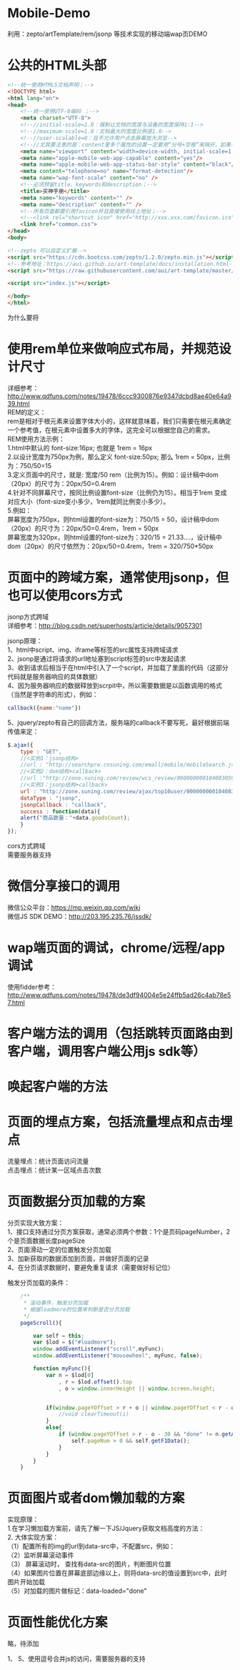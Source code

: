 # Mobile-Demo
利用：zepto/artTemplate/rem/jsonp 等技术实现的移动端wap页DEMO


# 公共的HTML头部
```html
<!--统一使用HTML5文档声明；-->
<!DOCTYPE html>
<html lang="en">
<head>
    <!--统一使用UTF-8编码 ；-->
    <meta charset="UTF-8">
    <!--//initial-scale=1.0：强制让文档的宽度与设备的宽度保持1:1-->
    <!--//maximum-scale=1.0：文档最大的宽度比例是1.0-->
    <!--//user-scalable=0：且不允许用户点击屏幕放大浏览-->
    <!--//尤其要注意的是：content里多个属性的设置一定要用“分号+空格”来隔开，如果不规范将不会起作用。-->
    <meta name="viewport" content="width=device-width, initial-scale=1.0, maximum-scale=1.0, user-scalable=0"/>
    <meta name="apple-mobile-web-app-capable" content="yes"/>
    <meta name="apple-mobile-web-app-status-bar-style" content="black"/>
    <meta content="telephone=no" name="format-detection"/>
    <meta name="wap-font-scale" content="no" />
    <!--必须预留title、keywords和description；-->
    <title>买神手册</title>
    <meta name="keywords" content="" />
    <meta name="description" content="" />
    <!--所有页面都要引用favicon并且直接使用线上地址；-->
    <!--<link rel="shortcut icon" href="http://xxx.xxx.com/favicon.ico" type="image/x-icon"/>-->
    <link href="common.css">
</head>
<body>

<!--zepto 可以自定义扩展-->
<script src="https://cdn.bootcss.com/zepto/1.2.0/zepto.min.js"></script>
<!--参考地址：https://aui.github.io/art-template/docs/installation.html-->
<script src="https://raw.githubusercontent.com/aui/art-template/master/lib/template-web.js"></script>

<script src="index.js"></script>

</body>
</html>
  ```
  
为什么要将<script>放在页面底部，参考：[web页面加载流程](https://github.com/ymcdhr/Mobile-Demo/issues/1)


# 使用arttemplate渲染模版（包括子模板的渲染）
使用artTemplate的好处：<br>
1、性能卓越，执行速度通常是 Mustache 与 tmpl 的 20 多倍（性能测试）<br>
2、支持运行时调试，可精确定位异常模板所在语句（演示）<br>
3、对 NodeJS Express 友好支持<br>
4、安全，默认对输出进行转义、在沙箱中运行编译后的代码（Node版本可以安全执行用户上传的模板）<br>
5、支持include语句，可在浏览器端实现按路径加载模板<br>
6、支持预编译，可将模板转换成为非常精简的 js 文件<br>
7、模板语句简洁，无需前缀引用数据<br>
8、支持所有流行的浏览器<br>
详细参考：https://aui.github.io/art-template/docs/<br>

使用artTemplate普通模版<br>
```html
<script type="text/html" id="temp">
    {{each list as value index}}
    <li class='{{if index==0}}first{{/if}}'>
        <a href="{{value.targetUrl}}">
          {{value.text}}
        </a>
    </li>
    {{/each}}
</script>
```
使用arttemplate子模板
...

# 使用zepto代替jquery作为库文件
尽量试用cdn资源，以提高访问速度：<br>
<script src="https://cdn.bootcss.com/zepto/1.2.0/zepto.min.js"></script>

# 使用rem单位来做响应式布局，并规范设计尺寸
详细参考：http://www.qdfuns.com/notes/19478/6ccc9300876e9347dcbd8ae40e64a939.html<br>
REM的定义：<br>
rem是相对于根元素<html>来设置字体大小的，这样就意味着，我们只需要在根元素确定一个参考值，在根元素中设置多大的字体，这完全可以根据您自己的需求。<br>
REM使用方法示例：<br>
1.html中默认的 font-size:16px; 也就是 1rem = 16px<br>
2.以设计宽度为750px为例，那么定义 font-size:50px; 那么 1rem = 50px，比例为：750/50=15<br>
3.定义页面中的尺寸，就是: 宽度/50 rem（比例为15）。例如：设计稿中dom（20px）的尺寸为：20px/50=0.4rem<br>
4.针对不同屏幕尺寸，按同比例设置font-size（比例仍为15）。相当于1rem 变成对应大小（font-size变小多少，1rem就同比例变小多少）。<br>
5.例如：<br>
屏幕宽度为750px，则html设置的font-size为：750/15 = 50，设计稿中dom（20px）的尺寸为：20px/50=0.4rem，1rem = 50px<br>
屏幕宽度为320px，则html设置的font-size为：320/15 = 21.33....，设计稿中dom（20px）的尺寸依然为：20px/50=0.4rem，1rem = 320/750*50px<br>

# 页面中的跨域方案，通常使用jsonp，但也可以使用cors方式
jsonp方式跨域<br>
详细参考：http://blog.csdn.net/superhosts/article/details/9057301<br>

jsonp原理：<br>
1、html中script、img、iframe等标签的src属性支持跨域请求<br>
2、jsonp是通过将请求的url地址塞到script标签的src中发起请求<br>
3、收到请求后相当于在html中引入了一个script，并加载了里面的代码（这部分代码就是服务器响应的具体数据）<br>
4、因为服务器响应的数据释放到scrpit中，所以需要数据是以函数调用的格式（当然是字符串的形式），例如：<br>
```javascript
callback({name:"name"})
```
5、jquery/zepto有自己的回调方法，服务端的callback不要写死，最好根据前端传值来定：
```javascript
$.ajax({
    type : "GET",
    //<实例1：jsonp结构>
    //url : "http://searchpre.cnsuning.com/emall/mobile/mobileSearch.jsonp?set=5&keyword=&st=0&ci=293006&cityId=9173&ps=20&cp=0&cf=&iv=-1&ct=-1",
    //<实例2：dom结构+callback>
    //url :"http://zone.suning.com/review/wcs_review/000000000104083059-0-1---pinglunLoadData.html",
    //<实例3：jsonp结构+callback>  
    url : "http://zone.suning.com/review/ajax/top10user/000000000104083059-pinglunLoadDataCallback.html",
    dataType : "jsonp",
    jsonpCallback : "callback",
    success : function(data){
    alert("商品数量："+data.goodsCount);
    }
});
```

cors方式跨域<br>
需要服务器支持

# 微信分享接口的调用
微信公众平台：https://mp.weixin.qq.com/wiki<br>
微信JS SDK DEMO：http://203.195.235.76/jssdk/<br>

# wap端页面的调试，chrome/远程/app调试
使用fidder参考：http://www.qdfuns.com/notes/19478/de3df94004e5e24ffb5ad26c4ab78e57.html

# 客户端方法的调用（包括跳转页面路由到客户端，调用客户端公用js sdk等）

# 唤起客户端的方法

# 页面的埋点方案，包括流量埋点和点击埋点
流量埋点：统计页面访问流量<br>
点击埋点：统计某一区域点击次数<br>

# 页面数据分页加载的方案
分页实现大致方案：<br>
1、接口支持通过分页方案获取，通常必须两个参数：1个是页码pageNumber，2个是页面数据长度pageSize<br>
2、页面滑动一定的位置触发分页加载<br>
3、加新获取的数据添加到页面，并做好页面的记录<br>
4、在分页请求数据时，要避免重复请求（需要做好标记位）

触发分页加载的条件：
```javascript
    /**
     * 滚动事件，触发分页加载
     * 根据loadmore的位置来判断是否分页加载
     */
    pageScroll(){

        var self = this;
        var $lod = $("#loadmore");
        window.addEventListener("scroll",myFunc);
        window.addEventListener("mousewheel", myFunc, false);

        function myFunc(){
            var n = $lod[0]
                , r = $lod.offset().top
                , o = window.innerHeight || window.screen.height;


            if(window.pageYOffset > r + o || window.pageYOffset < r - o && "done" != n.getAttribute("data-loaded")){
                //void clearTimeout(i)
            }
            else{
                if (window.pageYOffset > r - o - 30 && "done" != n.getAttribute("data-loaded")){
                    self.pageNum > 0 && self.getF1Data();
                }
            }
        }
    }
```



# 页面图片或者dom懒加载的方案
实现原理：<br>
1.在学习懒加载方案前，请先了解一下JS/Jquery获取文档高度的方法：<br>
2. 大体实现方案：<br>
（1）配置所有的img的url到data-src中，不配置src，例如：<img data-src="http://..../"><br>
（2）监听屏幕滚动事件<br>
（3） 屏幕滚动时， 查找有data-src的图片，判断图片位置<br>
（4）如果图片位置在屏幕底部边缘以上，则将data-src的值设置到src中，此时图片开始加载<br>
（5）对加载的图片做标记：data-loaded="done"<br>

# 页面性能优化方案
略，待添加

1、
5、使用逗号合并js的访问，需要服务器的支持
